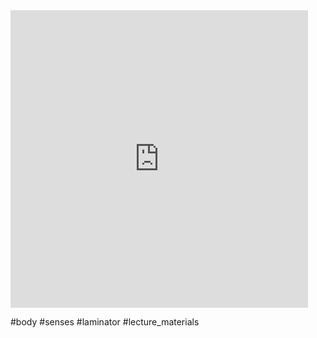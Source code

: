 <iframe src="https://www.facebook.com/plugins/video.php?height=476&href=https%3A%2F%2Fwww.facebook.com%2FPlanningplaytime%2Fvideos%2F196020936590160%2F&show_text=false&width=476&t=0" width="476" height="476" style="border:none;overflow:hidden" scrolling="no" frameborder="0" allowfullscreen="true" allow="autoplay; clipboard-write; encrypted-media; picture-in-picture; web-share" allowFullScreen="true"></iframe>

#body #senses #laminator #lecture_materials
